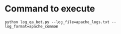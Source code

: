 # Command to execute
```
python log_qa_bot.py --log_file=apache_logs.txt --log_format=apache_common
```

